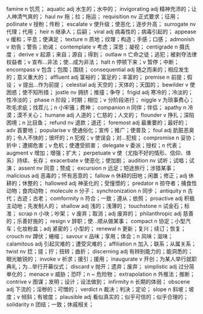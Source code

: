 famine n 饥荒；
aquatic adj 水生的；水中的；
invigorating adj 精神充沛的；让人神清气爽的；
haul nv 拖；拉；拖运；
requisition nv 正式要求；征用；
pollinate v 授粉；传粉；
escalate v 使升级；使恶化；逐步升高；
surrogate nv 代理；代用；
heir n 继承人；后嗣；
viral adj 病毒性的；病毒引起的；
appease v 缓和；平息；使满足；
texture n 质地；纹理；构造；手感；口感；
admonish v 劝告；警告；劝诫；
contemplate v 考虑；深思；凝视；
centigrade n 摄氏度；
derive v 起源；来自；源自；得到；
outlaw n 亡命之徒；逃犯；被剥夺法律权益者；v 宣布...非法；使...成为非法；
halt n 停顿下来；v 暂停；中断；
encompass v 包含；包围；围绕；
consequential adj 随之而来的；相应发生的；意义重大的；
affluent adj 富裕的；富足的；丰富的；
premise n 前提；假设； v 提出...作为前提；
celestial adj 天空的；天体的；天国的；
bewilder v 使困惑；使不知所措；
jostle nv 拥挤；推撞；争夺；
frigid adj 寒冷的；冷淡的；性冷淡的；
phase n 阶段；时期；相位；v 分阶段进行；
niggle v 为琐事费心；吹毛求疵；找茬儿；n 小牢骚；费神；
companion n 同伴；伴侣；
apathy n 冷漠；漠不关心；
humane adj 人道的；仁慈的；人文的；
flounder v 挣扎；深陷困境；n 比目鱼；
refund nv 退款；退还；
foremost adj 最重要的；最好的；adv 首要地；
popularise v 使通俗化；宣传；推广；使普及；
foul adj 肮脏恶臭的；令人不快的；很坏的；n 犯规；v 使误会；对...犯规；
compromise n 妥协；折中；遭掷危害；v 危机；使遭受损害；
delegate v 委派；授权；n 代表；
augment v 增加；增强；扩大；
perpetuate v 使（尤指不好的情形、信仰、体系）持续、长存；
exacerbate v 使恶化；使加剧；
audition nv 试听；试唱；试演；
assent nv 同意；赞成；
excursion n 远足；短途旅行；涉猎某事；
malicious adj 恶毒的；怀有恶意的；
fallow n 休耕的田地；闲置；修正；adj 休耕的；休整的；
hallowed adj 神圣化的；受憧憬的；
predator n 掠夺者；捕食性动物；食肉动物；
molecule n 分子；
synchronization n 同步；
antiquity n 古代；古迹；古老；
comformity n 符合；一致；遵从；依照；
proactive adj 积极主动地；先发制人的；
shallow adj 浅的；浅薄的；
touchstone n 试金石；标准；
scrap n 小块；吵架； v 废弃；取消；adj 废弃的；
philanthropic adj 慈善的；乐善好施的；
resign v 辞职；使...顺从做某事；
compact n 协定；小型汽车；化妆粉盒；adj 紧密的；小型的；
renewal n 更新；复兴；续订；恢复；
crouch nv 蹲伏；蜷缩；
savour v 品味；享用；体会；n 风味；滋味；
calamitous adj 引起灾难的；遭受灾难的；
affiliation n 加入；联系；从属关系；
twist nv 捻；搓；拧；扭转；曲折；
discerning adj 有辨别能力的；能洞悉的；眼光敏锐的；
invoke v 祈求；援引；援用；
inaugurate v 开创；为某人举行就职典礼；为...举行开幕仪式；
discard v 抛开；遗弃；废弃；
simplistic adj 过分简单化的；
menace v 威胁；恐吓；n ~ 危险物；
extrapolation n 外推法；推断；
contrive v 图谋；发明；设计；设法做到；
infirmity n 长期的体弱；
obscene adj 下流的；淫秽的；可憎的；
verdict n 裁决；判决；定论；
slope n 斜坡；坡度；v 倾斜；有坡度；
plausible adj 看似真实的；似乎可信的；似乎合理的；
solidarity n 团结；一致；休戚相关；